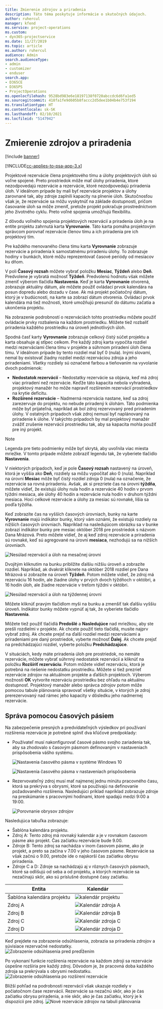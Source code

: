 ```yaml
---
title: Zmierenie zdrojov a priradenia
description: Táto téma poskytuje informácie o skutočných údajoch.
author: ruhercul
manager: kfend
ms.service: project-operations
ms.custom:
- dyn365-projectservice
ms.date: 11/27/2019
ms.topic: article
ms.author: ruhercul
audience: Admin
search.audienceType:
- admin
- customizer
- enduser
search.app:
- D365CE
- D365PS
- ProjectOperations
ms.openlocfilehash: 9528bd983e6e18197138f0720abccdc6d6fa1ed5
ms.sourcegitcommit: 418fa1fe9d605b8faccc2d5dee1b04b4e753f194
ms.translationtype: HT
ms.contentlocale: sk-SK
ms.lasthandoff: 02/10/2021
ms.locfileid: "5147942"
---
```

# <a name="reconcile-bookings-and-assignments"></a>Zmierenie zdrojov a priradenia

[!include [banner](../includes/psa-now-project-operations.md)]

[!INCLUDE[cc-applies-to-psa-app-3.x](../includes/cc-applies-to-psa-app-3x.md)]

Projektové rezervácie člena projektového tímu a úlohy projektových úloh sú voľne spojené. Preto prostriedok môže mať úlohy priradenia, ktoré nezodpovedajú rezervácie a rezervácie, ktoré nezodpovedajú priradenia úloh. V ideálnom prípade by mali byť rezervácie projektov a úlohy zarovnané tak, aby zdroje zaplnili kapacity na plnenie úloh. Skutočnosťou však je, že rezervácie sa môžu vyskytnúť na základe dostupnosti, pričom časovanie úloh sa môže zmeniť, pretože projekt pokračuje prostredníctvom jeho životného cyklu. Preto voľné spojenia umožňujú flexibilitu.

Z dôvodu voľného spojenia projektových rezervácií a priradenia úloh je na entite projektu zahrnutá karta **Vyrovnanie**. Táto karta pomáha projektovým správcom porovnať rezervácie členov tímu a ich priradenia pre ich projektový tím.

Pre každého menovaného člena tímu karta **Vyrovnanie** zobrazuje rezervácie a priradenia k samostatnému priradeniu úlohy. To zobrazuje hodiny v bunkách, ktoré môžu reprezentovať časové periódy od mesiacov ku dňom.

V poli **Časový rozsah** môžete vybrať položku **Mesiac**, **Týždeň** alebo **Deň**. Predvolene je vybratá možnosť **Týždeň**. Predvolenú hodnotu však môžete zmeniť výberom tlačidla **Nastavenia**. Keď je karta **Vyrovnanie** otvorená, zobrazuje aktuálny dátum, ale môžete použiť ovládací prvok kalendára na posun dopredu alebo dozadu v čase. Ak má projekt počiatočný dátum, ktorý je v budúcnosti, na karte sa zobrazí dátum otvorenia. Ovládací prvok kalendára má tiež možnosti, ktoré umožňujú presunúť do dátumu začatia a ukončenia projektu.

Na zobrazenie podrobností o rezerváciách tohto prostriedku môžete použiť ovládacie prvky rozbalenia na každom prostriedku. Môžete tiež rozbaliť priradenia každého prostriedku na úroveň jednotlivých úloh.

Spodná časť karty **Vyrovnanie** zobrazuje celkový čistý súčet projektu a karta obsahuje aj stĺpec celkom. Pre každý zdroj karta vypočíta rozdiel medzi rezerváciami člena tímu v projekte a súhrnom priradení úloh člena tímu. V ideálnom prípade by tento rozdiel mal byť 0 (nula). Inými slovami, nemal by existovať žiadny rozdiel medzi rezerváciou zdroja a jeho priradeniami. Všetky rozdiely sú označené farbou a tieňovaním na vyvolanie dvoch podmienok:

- **Nedostatok rezervácií** – Nedostatky rezervácie sa objavia, keď má zdroj viac priradení než rezervácie. Keďže táto kapacita nebola vyhradená, projektový manažér ho môže napraviť rozšírením rezervácií prostriedkov na krytie deficitu.
- **Rozšírené rezervácie** – Nadmerná rezervácia nastane, keď sa zdroj zarezervuje do projektu, no nebude priradený k úlohám. Táto podmienka môže byť prijateľná, napríklad ak bol zdroj rezervovaný pred priradením úlohy. V ostatných prípadoch však zdroj nemusí byť naplánovaný na priradenie k úlohe. V takýchto prípadoch by mal projektový manažér zvážiť zrušenie rezervácií prostriedku tak, aby sa kapacita mohla použiť pre iný projekt.

> [!NOTE]
> Legenda pre tieto podmienky môže byť skrytá, aby uvoľnila viac miesta mriežke. V tomto prípade môžete zobraziť legendu tak, že vyberiete tlačidlo **Nastavenia**.

V niektorých prípadoch, keď je pole **Časový rozsah** nastavený na úroveň, ktorá je vyššia ako **Deň**, rozdiely sa môžu vypočítať ako 0 (nula). Napríklad na úrovni **Mesiac** môže byť čistý rozdiel zdroja 0 (nula) na označenie, že rezervácie sa rovná priradeniu. Avšak, ak si prezriete čas na úrovni **týždňa**, môžete vidieť, že existujú úlohy nula hodín a rezervácie 40 hodín v prvom týždni mesiaca, ale úlohy 40 hodín a rezervácie nula hodín v druhom týždni mesiaca. Hoci celkové rezervácie a úlohy za mesiac sú rovnaké, líšia sa podľa týždňa.

Keď zobrazíte čas na vyšších časových úrovniach, bunky na karte **Vyrovnanie** majú indikátor bunky, ktorý vám oznámi, že existujú rozdiely na nižších časových úrovniach. Napríklad na nasledujúcom obrázku sa v bunke zobrazí indikátor bunky pre mesiac október 2018 pre prostriedok s názvom Dana Mrázová. Preto môžete vidieť, že aj keď zdroj rezervácie a priradenia sú rovnaké, keď sú agregované na úrovni **mesiaca**, nezhodujú sa na nižších úrovniach.

![Nesúlad rezervácií a úloh na mesačnej úrovni](media/reconcile-assignments-01.JPG)

Dvojitým kliknutím na bunku priblížite ďalšiu nižšiu úroveň a zobrazíte rozdiel. Napríklad, ak dvakrát kliknete na október 2018 rozdiel pre Dana Mrázová si zobrazíte na úroveň **Týždeň**. Potom môžete vidieť, že zdroj má rezerváciu 16 hodín, ale žiadne úlohy v prvých dvoch týždňoch v októbri, a 16 hodín úloh, ale žiadne rezervácie v treťom týždni v októbri.

![Nesúlad rezervácií a úloh na týždennej úrovni](media/reconcile-assignments-02.JPG)

Môžete kliknúť pravým tlačidlom myši na bunku a zmenšiť tak ďalšiu vyššiu úroveň. Indikátor bunky môžete vypnúť aj tak, že vyberiete tlačidlo **Nastavenia**. 

Môžete tiež použiť tlačidlá **Predošlé** a **Nasledujúce** nad mriežkou, aby ste prešli rozdielmi v projekte. Ak chcete použiť tieto tlačidlá, musíte najprv vybrať zdroj. Ak chcete prejsť na ďalší rozdiel medzi rezerváciami a priradeniami pre daný prostriedok, vyberte možnosť **Ďalej**. Ak chcete prejsť na predchádzajúci rozdiel, vyberte položku **Predchádzajúce**.

V situáciách, kedy máte priradenia úloh pre prostriedok, no nemáte rezervácie, môžete vybrať súhrnný nedostatok rezervácií a kliknúť na položku **Rozšíriť rezerváciu**. Potom môžete vidieť rezerváciu, ktorá je potrebná na riešenie nedostatku prostriedku. Môžete si tiež prezrieť rezervácie zdrojov na aktuálnom projekte a ďalších projektoch. Výberom možnosti **OK** vytvoríte rezerváciu prostriedku bez ohľadu na aktuálnu dostupnosť. Projektový manažér alebo správca zdrojov potom môže pomocou tabule plánovania spravovať všetky situácie, v ktorých je zdroj prerezervovaný nad rámec jeho kapacity v dôsledku jeho nadmernej rezervácie.

## <a name="managing-with-time-zones"></a>Správa pomocou časových pásiem
Na zabezpečenie presných a predvídateľných výsledkov pri používaní rozšírenia rezervácie je potrebné splniť dva kľúčové predpoklady:  

- Používateľ musí nakonfigurovať časové pásmo svojho zariadenia tak, aby sa zhodovalo s časovým pásmom definovaným v nastaveniach prispôsobenia vášho systému.
 
  ![Nastavenia časového pásma v systéme Windows 10](media/reconcile-assignments-03.png)

  ![Nastavenia časového pásma v nastaveniach prispôsobenia](media/reconcile-assignments-04.png)
 
- Rezervovateľný zdroj musí mať najmenej jednu minútu pracovného času, ktorá sa prekrýva s obrysmi, ktoré sa používajú na definovanie požadovaného rozšírenia. Nasledujúci príklad napríklad zobrazuje zdroje na preskúmanie s pracovnými hodinami, ktoré spadajú medzi 9:00 a 19:00. 

  ![Porovnanie obrysov zdrojov](media/reconcile-assignments-05.png)

Nasledujúca tabuľka zobrazuje:

- Šablóna kalendára projektu.
- Zdroj A: Tento zdroj má rovnaký kalendár a je v rovnakom časovom pásme ako projekt. Čas začiatku rezervácie bude 9.00.
- Zdroje B: Tento zdroj sa nachádza v inom časovom pásme, ako je projekt, a preto sa začína v 7.00 v jeho časovom pásme. Rezervácie sa však začnú o 9.00, pretože ide o najskorší čas začiatku obrysu priradenia.
- Zdroje C a D: Zdroje sa nachádzajú aj v rôznych časových pásmach, ktoré sa odlišujú od seba a od projektu, a ktorých rezervácie sa nezačínajú skôr, ako sú príslušné dostupné časy začiatku.

|Entita  |Kalendár  |
|-|-|
|Šablóna kalendára projektu   | ![kalendár projektu](media/reconcile-assignments-06.png) |
|Zdroj A  | ![Kalendár zdroja A](media/reconcile-assignments-06.png) |
|Zdroj B  |  ![Kalendár zdroja B](media/reconcile-assignments-07.png) |
|Zdroj C  |  ![Kalendár zdroja C](media/reconcile-assignments-08.png) |
|Zdroj D  | ![Kalendár zdroja D](media/reconcile-assignments-09.png)  |
 
Keď prejdete na zobrazenie odsúhlasenia, zobrazia sa priradenia zdrojov a súvisiace rezervačné nedostatky.
 ![Zobrazenie odsúhlasenia pred predĺžením](media/reconcile-assignments-10.png)

Po vykonaní funkcie rozšírenia rezervácie na každom zdroji sa rezervácie úspešne rozšíria pre každý zdroj. Dôvodom je, že pracovná doba každého zdroja sa prekrývala s obrysmi nedostatku.
 ![Zobrazenie odsúhlasenia po rozšírení rezervácie](media/reconcile-assignments-11.png) 

Bližší pohľad na podrobnosti rezervácií však ukazuje rozdiely v počiatočnom čase rezervácií. Rezervácie sa nezačnú skôr, ako je čas začiatku obrysu priradenia, a nie skôr, ako je čas začiatku, ktorý je k dispozícii pre zdroj.
 ![Nové rezervácie zdrojov na tabuli plánovania](media/reconcile-assignments-12.png)

